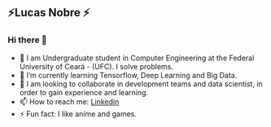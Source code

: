 ## ⚡Lucas Nobre ⚡

### Hi there 👋

<!--
**Lucasnobrepro/Lucasnobrepro** is a ✨ _special_ ✨ repository because its `README.md` (this file) appears on your GitHub profile.-->


- 💬 I am Undergraduate student in Computer Engineering at the Federal University of Ceará - (UFC). I solve problems.
- 🌱 I’m currently learning Tensorflow, Deep Learning and Big Data.
- 👯 I am looking to collaborate in development teams and data scientist, in order to gain experience and learning.
- 📫 How to reach me: [Linkedin](https://www.linkedin.com/in/lucas-nobre-47a281165/)
- ⚡ Fun fact: I like anime and games.

